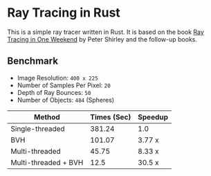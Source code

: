 # Ray Tracing in Rust

This is a simple ray tracer written in Rust.
It is based on the book [Ray Tracing in One Weekend](https://raytracing.github.io/books/RayTracingInOneWeekend.html) by
Peter Shirley and the follow-up books.

## Benchmark

* Image Resolution: `400 x 225`
* Number of Samples Per Pixel: `20`
* Depth of Ray Bounces: `50`
* Number of Objects: `484` (Spheres)

| Method               | Times (Sec) | Speedup |
|----------------------|-------------|---------|
| Single-threaded      | 381.24      | 1.0     |
| BVH                  | 101.07      | 3.77 x  |
| Multi-threaded       | 45.75       | 8.33 x  |
| Multi-threaded + BVH | 12.5        | 30.5 x  |
